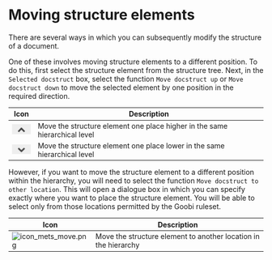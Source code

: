 # Moving structure elements

There are several ways in which you can subsequently modify the structure of a document.

One of these involves moving structure elements to a different position. To do this, first select the structure element from the structure tree. Next, in the `Selected docstruct` box, select the function `Move docstruct up` or `Move docstruct down` to move the selected element by one position in the required direction.

| Icon                                                        | Description                                                                |
| ----------------------------------------------------------- | -------------------------------------------------------------------------- |
| ![icon_mets_up.png](icon_mets_up.png) | Move the structure element one place higher in the same hierarchical level |
| ![icon_mets_down.png](icon_mets_down.png) | Move the structure element one place lower in the same hierarchical level  |

However, if you want to move the structure element to a different position within the hierarchy, you will need to select the function `Move docstruct to other location`. This will open a dialogue box in which you can specify exactly where you want to place the structure element. You will be able to select only from those locations permitted by the Goobi ruleset.

| Icon                                                        | Description                                                     |
| ----------------------------------------------------------- | --------------------------------------------------------------- |
| ![icon_mets_move.png](icon_mets_3.png) | Move the structure element to another location in the hierarchy |